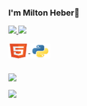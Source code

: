 ### I'm Milton Heber👋

<div>

  <a href="https://github.com/Miltonheber">

  <img height="180em" src="https://github-readme-stats.vercel.app/api?username=Miltonheber&show_icons=true&theme=dracula&include_all_commits=true&count_private=true"/>

  <img height="180em" src="https://github-readme-stats.vercel.app/api/top-langs/?username=Miltonheber&layout=compact&langs_count=7&theme=dracula"/>

</div>

<div style="display: inline_block"><br>


  <img align="center" alt="Milton-HTML" height="30" width="40" src="https://raw.githubusercontent.com/devicons/devicon/master/icons/html5/html5-original.svg">



  <img align="center" alt="Milton-Python" height="30" width="40" src="https://raw.githubusercontent.com/devicons/devicon/master/icons/python/python-original.svg">



</div>

  

  ##

 

<div> 

  <a href="https://www.youtube.com/channel/UCbnyopCMf_YG3Qh8_nWAh6w" target="_blank"><img src="https://img.shields.io/badge/YouTube-FF0000?style=for-the-badge&logo=youtube&logoColor=white" target="_blank"></a>

  <a href="https://instagram.com/milton_heber" target="_blank"><img src="https://img.shields.io/badge/-Instagram-%23E4405F?style=for-the-badge&logo=instagram&logoColor=white" target="_blank"></a>

 	

 

  

 

</div>






